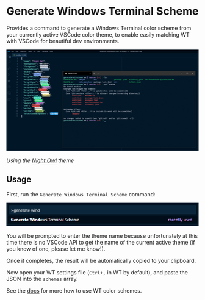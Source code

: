 # Generate Windows Terminal Scheme

Provides a command to generate a Windows Terminal color scheme from your currently active
VSCode color theme, to enable easily matching WT with VSCode for beautiful dev
environments.

![Result](./images/result.png)

_Using the [Night Owl](https://marketplace.visualstudio.com/items?itemName=sdras.night-owl) theme_

## Usage

First, run the `Generate Windows Terminal Scheme` command:

![Command](./images/command.png)

You will be prompted to enter the theme name because unfortunately at this time there is
no VSCode API to get the name of the current active theme (if you know of one, please let
me know!).

Once it completes, the result will be automatically copied to your clipboard.

Now open your WT settings file (`Ctrl+,` in WT by default), and paste the JSON into the `schemes` array.

See the
[docs](https://docs.microsoft.com/en-us/windows/terminal/customize-settings/profile-settings)
for more how to use WT color schemes.
